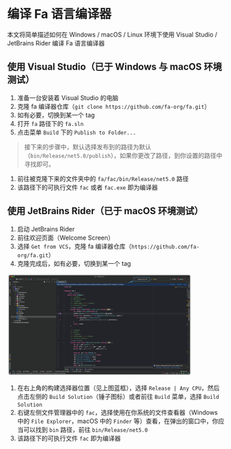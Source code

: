 # 编译 Fa 语言编译器

本文将简单描述如何在 Windows / macOS / Linux 环境下使用 Visual Studio / JetBrains Rider 编译 Fa 语言编译器

## 使用 Visual Studio（已于 Windows 与 macOS 环境测试）

1. 准备一台安装着 Visual Studio 的电脑
2. 克隆 fa 编译器仓库（`git clone https://github.com/fa-org/fa.git`）
3. 如有必要，切换到某一个 tag
4. 打开 `fa` 路径下的 `fa.sln`
5. 点击菜单 `Build` 下的 `Publish to Folder...`

> 接下来的步骤中，默认选择发布到的路径为默认（`bin/Release/net5.0/publish`），如果你更改了路径，到你设置的路径中寻找即可。

1. 前往被克隆下来的文件夹中的 `fa/fac/bin/Release/net5.0` 路径
2. 该路径下的可执行文件 `fac` 或者 `fac.exe` 即为编译器

## 使用 JetBrains Rider（已于 macOS 环境测试）

1. 启动 JetBrains Rider
2. 前往欢迎页面（Welcome Screen）
3. 选择 `Get from VCS`，克隆 fa 编译器仓库（`https://github.com/fa-org/fa.git`）
4. 克隆完成后，如有必要，切换到某一个 tag

<img src="../assets/complie-fa-lang-compiler-select-build.png" style="width: 85%"/>

1. 在右上角的构建选择器位置（见上图蓝框），选择 `Release | Any CPU`，然后点击左侧的 `Build Solution`（锤子图标）或者前往 `Build` 菜单，选择 `Build Solution`
2. 右键左侧文件管理器中的 `fac`，选择使用在你系统的文件查看器（Windows 中的 `File Explorer`，macOS 中的 `Finder` 等）查看，在弹出的窗口中，你应当可以找到 `bin` 路径，前往 `bin/Release/net5.0`
3. 该路径下的可执行文件 `fac` 即为编译器 
